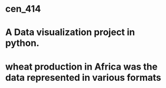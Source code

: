 # cen_414
# A Data visualization project in python.
# wheat production in Africa was the data represented in various formats 
